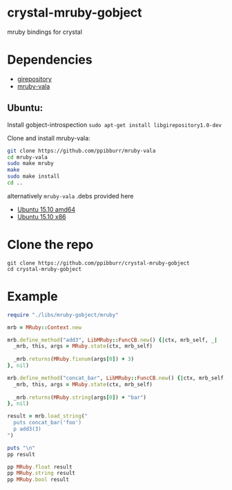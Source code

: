 # crystal-mruby-gobject
mruby bindings for crystal

Dependencies
===
* [girepository](http://live.gnome.org/GObjectIntrospection)
* [mruby-vala](https://github.com/ppibburr/mruby-vala)

Ubuntu:  
---
Install gobject-introspection
`sudo apt-get install libgirepository1.0-dev`

Clone and install mruby-vala:
```sh
git clone https://github.com/ppibburr/mruby-vala
cd mruby-vala
sudo make mruby
make
sudo make install
cd ..
```

alternatively `mruby-vala` .debs provided here  

* [Ubuntu 15.10 amd64](https://github.com/ppibburr/ppibburr.github.com/raw/master/mruby-vala_0.1-1_amd64.deb) 
* [Ubuntu 15.10 x86](https://github.com/ppibburr/ppibburr.github.com/raw/master/mruby-vala_0.1-1_i386.deb)


Clone the repo
===
```
git clone https://github.com/ppibburr/crystal-mruby-gobject
cd crystal-mruby-gobject
```

Example
===
```ruby
require "./libs/mruby-gobject/mruby"

mrb = MRuby::Context.new

mrb.define_method("add3", LibMRuby::FuncCB.new() {|ctx, mrb_self, _|
  _mrb, this, args = MRuby.state(ctx, mrb_self)
  
  _mrb.returns(MRuby.fixnum(args[0]) + 3)
}, nil)

mrb.define_method("concat_bar", LibMRuby::FuncCB.new() {|ctx, mrb_self, _|
  _mrb, this, args = MRuby.state(ctx, mrb_self)
  
  _mrb.returns(MRuby.string(args[0]) + "bar")
}, nil)

result = mrb.load_string("
  puts concat_bar('foo')
  p add3(3)
")

puts "\n"
pp result

pp MRuby.float result
pp MRuby.string result
pp MRuby.bool result
```
